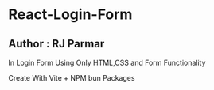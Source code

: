 <h1>React-Login-Form</h1>
<h2>Author : RJ Parmar</h2>
<p>In Login Form Using Only HTML,CSS and Form Functionality </p>
<p>Create With Vite + NPM bun Packages</p>
